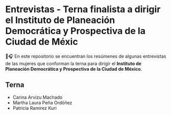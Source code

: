 # Entrevistas - Terna finalista a dirigir el Instituto de Planeación Democrática y Prospectiva de la Ciudad de Méxic

📄🎧 En este repositorio se encuentran los resúmenes de algunas entrevistas de las mujeres que conforman la terna para dirigir el **Instituto de Planeación Democrática y Prospectiva de la Ciudad de México**.

## Terna


- Carina Arvizu Machado
- Martha Laura Peña Ordóñez
- Patricia Ramírez Kuri


